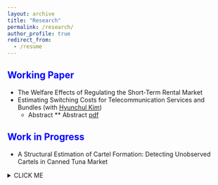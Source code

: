 ```yaml
---
layout: archive
title: "Research"
permalink: /research/
author_profile: true
redirect_from:
  - /resume
---
```




<span style="color:blue">Working Paper</span>
---
* The Welfare Effects of Regulating the Short-Term Rental Market
* Estimating Switching Costs for Telecommunication Services and Bundles (with [Hyunchul Kim](https://hyunkimecon.github.io/))
  * Abstract
** Abstract
[pdf](https://papers.ssrn.com/sol3/papers.cfm?abstract_id=3787321)



<span style="color:blue">Work in Progress</span>
---
*  A Structural Estimation of Cartel Formation: Detecting Unobserved Cartels in Canned Tuna Market


<details><summary>CLICK ME</summary>
<p>

#### yes, even hidden code blocks!

```python
print("hello world!")
```

</p>
</details>
